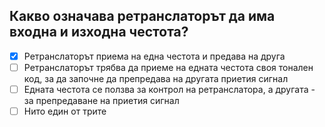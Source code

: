 ## Какво означава ретранслаторът да има входна и изходна честота?

<!-- Верният отговор е отбелязан с [X] -->

- [X] Ретранслаторът приема на една честота и предава на друга
- [ ] Ретранслаторът трябва да приеме на едната честота своя тонален код, за да започне да препредава на другата приетия сигнал
- [ ] Едната честота се ползва за контрол на ретранслатора, а другата - за препредаване на приетия сигнал
- [ ] Нито един от трите
